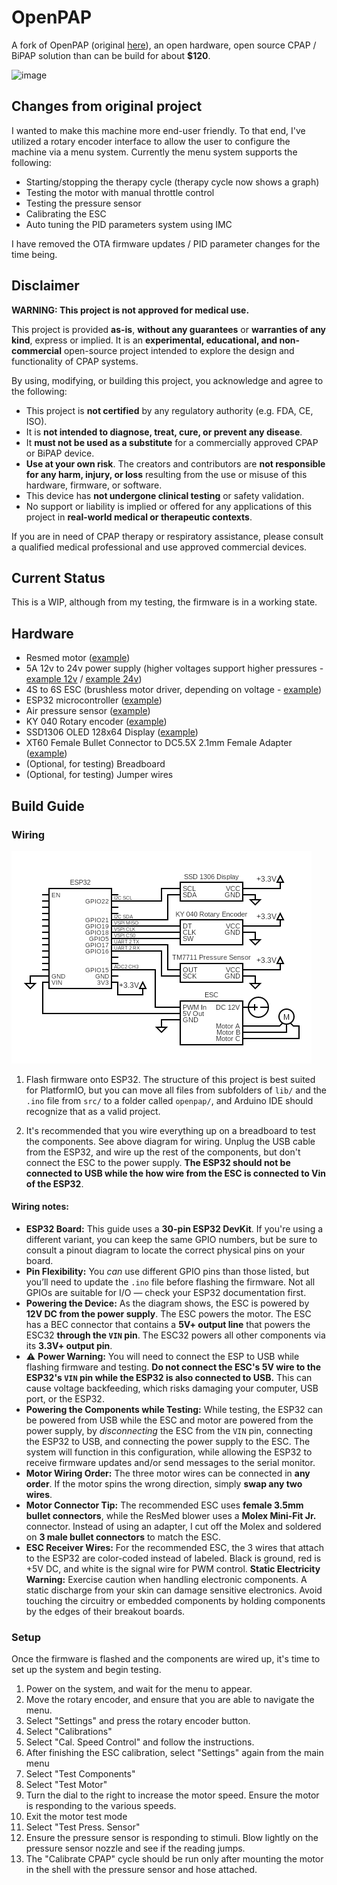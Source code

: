 # OpenPAP

A fork of OpenPAP (original [here](https://github.com/keredson/openpap)), an open hardware, open source CPAP / BiPAP solution than can be build for about **$120**.

![image](https://github.com/user-attachments/assets/87150fc5-7136-4654-b9ad-bc46e850a8fe)

## Changes from original project
I wanted to make this machine more end-user friendly. To that end, I've utilized a rotary encoder interface to allow the user to configure the machine via a menu system. Currently the menu system supports the following:
* Starting/stopping the therapy cycle (therapy cycle now shows a graph)
* Testing the motor with manual throttle control
* Testing the pressure sensor
* Calibrating the ESC
* Auto tuning the PID parameters system using IMC

I have removed the OTA firmware updates / PID parameter changes for the time being.

## Disclaimer

**WARNING: This project is not approved for medical use.**

This project is provided **as-is**, **without any guarantees** or **warranties of any kind**, express or implied. It is an **experimental, educational, and non-commercial** open-source project intended to explore the design and functionality of CPAP systems.

By using, modifying, or building this project, you acknowledge and agree to the following:

- This project is **not certified** by any regulatory authority (e.g. FDA, CE, ISO).
- It is **not intended to diagnose, treat, cure, or prevent any disease**.
- It **must not be used as a substitute** for a commercially approved CPAP or BiPAP device.
- **Use at your own risk**. The creators and contributors are **not responsible for any harm, injury, or loss** resulting from the use or misuse of this hardware, firmware, or software.
- This device has **not undergone clinical testing** or safety validation.
- No support or liability is implied or offered for any applications of this project in **real-world medical or therapeutic contexts**.

If you are in need of CPAP therapy or respiratory assistance, please consult a qualified medical professional and use approved commercial devices.

## Current Status

This is a WIP, although from my testing, the firmware is in a working state.

## Hardware
- Resmed motor ([example](https://www.amazon.com/gp/product/B0CHYMMM8G))
- 5A 12v to 24v power supply (higher voltages support higher pressures - [example 12v](https://www.amazon.com/gp/product/B08C594VNP) / [example 24v](https://www.amazon.com/ALITOVE-100-240V-Adapter-Converter-5-5x2-1mm/dp/B01GC6VS8I))
- 4S to 6S ESC (brushless motor driver, depending on voltage - [example](https://www.amazon.com/RC-Brushless-Electric-Controller-bullet/dp/B071GRSFBD))
- ESP32 microcontroller ([example](https://www.amazon.com/ESP-WROOM-32-Development-Microcontroller-Integrated-Compatible/dp/B08D5ZD528))
- Air pressure sensor ([example](https://www.amazon.com/gp/product/B09V5BDFF6))
- KY 040 Rotary encoder ([example](https://www.amazon.com/JTAREA-KY-040-Encoder-Encoders-Modules/dp/B0D2TTG858))
- SSD1306 OLED 128x64 Display ([example](https://www.amazon.com/Hosyond-Display-Self-Luminous-Compatible-Raspberry/dp/B09T6SJBV5))
- XT60 Female Bullet Connector to DC5.5X 2.1mm Female Adapter ([example](https://www.amazon.com/cablecc-5-5x2-1mm-Quadcopter-Multicopter-Aeromodelling/dp/B0DLT9P7JK))
- (Optional, for testing) Breadboard
- (Optional, for testing) Jumper wires

## Build Guide

### Wiring

![image](img/circuit.png)

1. Flash firmware onto ESP32. The structure of this project is best suited for PlatformIO, but you can move all files from subfolders of `lib/` and the `.ino` file from `src/` to a folder called `openpap/`, and Arduino IDE should recognize that as a valid project.

2. It's recommended that you wire everything up on a breadboard to test the components. See above diagram for wiring. Unplug the USB cable from the ESP32, and wire up the rest of the components, but don't connect the ESC to the power supply. **The ESP32 should not be connected to USB while the how wire from the ESC is connected to Vin of the ESP32**.

#### Wiring notes:
- **ESP32 Board:** This guide uses a **30-pin ESP32 DevKit**. If you're using a different variant, you can keep the same GPIO numbers, but be sure to consult a pinout diagram to locate the correct physical pins on your board.
- **Pin Flexibility:** You *can* use different GPIO pins than those listed, but you’ll need to update the `.ino` file before flashing the firmware. Not all GPIOs are suitable for I/O — check your ESP32 documentation first.
- **Powering the Device:** As the diagram shows, the ESC is powered by **12V DC from the power supply**. The ESC powers the motor. The ESC has a BEC connector that contains a **5V+ output line** that powers the ESC32 **through the `VIN` pin**. The ESC32 powers all other components via its **3.3V+ output pin**.
- ⚠️ **Power Warning:** You will need to connect the ESP to USB while flashing firmware and testing. **Do not connect the ESC's 5V wire to the ESP32's `VIN` pin while the ESP32 is also connected to USB.** This can cause voltage backfeeding, which risks damaging your computer, USB port, or the ESP32.
- **Powering the Components while Testing:** While testing, the ESP32 can be powered from USB while the ESC and motor are powered from the power supply, by *disconnecting* the ESC from the `VIN` pin, connecting the ESP32 to USB, and connecting the power supply to the ESC. The system will function in this configuration, while allowing the ESP32 to receive firmware updates and/or send messages to the serial monitor.
- **Motor Wiring Order:** The three motor wires can be connected in **any order**. If the motor spins the wrong direction, simply **swap any two wires**.
- **Motor Connector Tip:** The recommended ESC uses **female 3.5mm bullet connectors**, while the ResMed blower uses a **Molex Mini-Fit Jr.** connector. Instead of using an adapter, I cut off the Molex and soldered on **3 male bullet connectors** to match the ESC.
- **ESC Receiver Wires:** For the recommended ESC, the 3 wires that attach to the ESP32 are color-coded instead of labeled. Black is ground, red is +5V DC, and white is the signal wire for PWM control.
**Static Electricity Warning:** Exercise caution when handling electronic components. A static discharge from your skin can damage sensitive electronics. Avoid touching the circuitry or embedded components by holding components by the edges of their breakout boards.

### Setup

Once the firmware is flashed and the components are wired up, it's time to set up the system and begin testing.

1. Power on the system, and wait for the menu to appear.
1. Move the rotary encoder, and ensure that you are able to navigate the menu.
1. Select "Settings" and press the rotary encoder button.
1. Select "Calibrations"
1. Select "Cal. Speed Control" and follow the instructions.
1. After finishing the ESC calibration, select "Settings" again from the main menu
1. Select "Test Components"
1. Select "Test Motor" 
1. Turn the dial to the right to increase the motor speed. Ensure the motor is responding to the various speeds.
1. Exit the motor test mode
1. Select "Test Press. Sensor"
1. Ensure the pressure sensor is responding to stimuli. Blow lightly on the pressure sensor nozzle and see if the reading jumps.
1. The "Calibrate CPAP" cycle should be run only after mounting the motor in the shell with the pressure sensor and hose attached.
